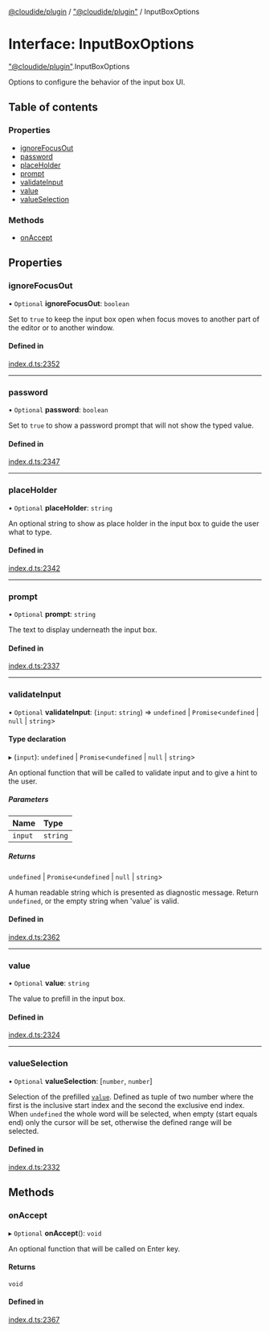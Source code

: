 [@cloudide/plugin](../README.md) / ["@cloudide/plugin"](../modules/_cloudide_plugin_.md) / InputBoxOptions

# Interface: InputBoxOptions

["@cloudide/plugin"](../modules/_cloudide_plugin_.md).InputBoxOptions

Options to configure the behavior of the input box UI.

## Table of contents

### Properties

- [ignoreFocusOut](cloudide_plugin_.InputBoxOptions.md#ignorefocusout)
- [password](cloudide_plugin_.InputBoxOptions.md#password)
- [placeHolder](cloudide_plugin_.InputBoxOptions.md#placeholder)
- [prompt](cloudide_plugin_.InputBoxOptions.md#prompt)
- [validateInput](cloudide_plugin_.InputBoxOptions.md#validateinput)
- [value](cloudide_plugin_.InputBoxOptions.md#value)
- [valueSelection](cloudide_plugin_.InputBoxOptions.md#valueselection)

### Methods

- [onAccept](cloudide_plugin_.InputBoxOptions.md#onaccept)

## Properties

### ignoreFocusOut

• `Optional` **ignoreFocusOut**: `boolean`

Set to `true` to keep the input box open when focus moves to another part of the editor or to another window.

#### Defined in

[index.d.ts:2352](https://github.com/shuyaqian/cloudide-plugin-api/blob/26b31b9/index.d.ts#L2352)

___

### password

• `Optional` **password**: `boolean`

Set to `true` to show a password prompt that will not show the typed value.

#### Defined in

[index.d.ts:2347](https://github.com/shuyaqian/cloudide-plugin-api/blob/26b31b9/index.d.ts#L2347)

___

### placeHolder

• `Optional` **placeHolder**: `string`

An optional string to show as place holder in the input box to guide the user what to type.

#### Defined in

[index.d.ts:2342](https://github.com/shuyaqian/cloudide-plugin-api/blob/26b31b9/index.d.ts#L2342)

___

### prompt

• `Optional` **prompt**: `string`

The text to display underneath the input box.

#### Defined in

[index.d.ts:2337](https://github.com/shuyaqian/cloudide-plugin-api/blob/26b31b9/index.d.ts#L2337)

___

### validateInput

• `Optional` **validateInput**: (`input`: `string`) => `undefined` \| `Promise`<`undefined` \| ``null`` \| `string`\>

#### Type declaration

▸ (`input`): `undefined` \| `Promise`<`undefined` \| ``null`` \| `string`\>

An optional function that will be called to validate input and to give a hint
to the user.

##### Parameters

| Name | Type |
| :------ | :------ |
| `input` | `string` |

##### Returns

`undefined` \| `Promise`<`undefined` \| ``null`` \| `string`\>

A human readable string which is presented as diagnostic message.
Return `undefined`, or the empty string when 'value' is valid.

#### Defined in

[index.d.ts:2362](https://github.com/shuyaqian/cloudide-plugin-api/blob/26b31b9/index.d.ts#L2362)

___

### value

• `Optional` **value**: `string`

The value to prefill in the input box.

#### Defined in

[index.d.ts:2324](https://github.com/shuyaqian/cloudide-plugin-api/blob/26b31b9/index.d.ts#L2324)

___

### valueSelection

• `Optional` **valueSelection**: [`number`, `number`]

Selection of the prefilled [`value`](#InputBoxOptions.value). Defined as tuple of two number where the
first is the inclusive start index and the second the exclusive end index. When `undefined` the whole
word will be selected, when empty (start equals end) only the cursor will be set,
otherwise the defined range will be selected.

#### Defined in

[index.d.ts:2332](https://github.com/shuyaqian/cloudide-plugin-api/blob/26b31b9/index.d.ts#L2332)

## Methods

### onAccept

▸ `Optional` **onAccept**(): `void`

An optional function that will be called on Enter key.

#### Returns

`void`

#### Defined in

[index.d.ts:2367](https://github.com/shuyaqian/cloudide-plugin-api/blob/26b31b9/index.d.ts#L2367)
